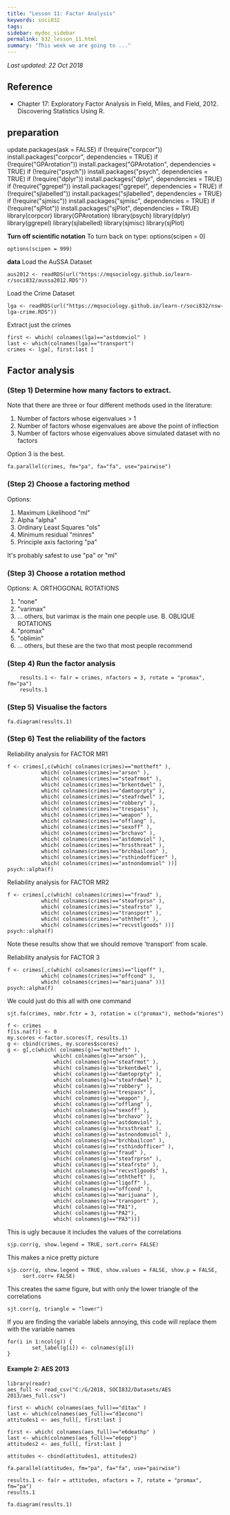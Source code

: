 ```yaml
---
title: "Lesson 11: Factor Analysis"
keywords: soci832
tags: 
sidebar: mydoc_sidebar
permalink: 832_lesson_11.html
summary: "This week we are going to ..."
---
```


*Last updated: 22 Oct 2018*

## Reference

* Chapter 17: Exploratory Factor Analysis in Field, Miles, and Field, 2012. Discovering Statistics Using R.
 

## preparation

update.packages(ask = FALSE)
if (!require("corpcor")) install.packages("corpcor", dependencies = TRUE)
if (!require("GPArotation")) install.packages("GPArotation", dependencies = TRUE)
if (!require("psych")) install.packages("psych", dependencies = TRUE)
if (!require("dplyr")) install.packages("dplyr", dependencies = TRUE)
if (!require("ggrepel")) install.packages("ggrepel", dependencies = TRUE)
if (!require("sjlabelled")) install.packages("sjlabelled", dependencies = TRUE)
if (!require("sjmisc")) install.packages("sjmisc", dependencies = TRUE)
if (!require("sjPlot")) install.packages("sjPlot", dependencies = TRUE)
library(corpcor)
library(GPArotation) 
library(psych)
library(dplyr)
library(ggrepel)
library(sjlabelled)
library(sjmisc) 
library(sjPlot)

**Turn off scientific notation**
To turn back on type: options(scipen = 0)

	options(scipen = 999)

**data**
Load the AuSSA Dataset

	aus2012 <- readRDS(url("https://mqsociology.github.io/learn-r/soci832/aussa2012.RDS"))

Load the Crime Dataset

	lga <- readRDS(url("https://mqsociology.github.io/learn-r/soci832/nsw-lga-crime.RDS"))

Extract just the crimes

	first <- which( colnames(lga)=="astdomviol" )
	last <- which(colnames(lga)=="transport")
	crimes <- lga[, first:last ]

## Factor analysis

### (Step 1) Determine how many factors to extract.

Note that there are three or four different methods used in the literature:
 1. Number of factors whose eigenvalues > 1
 2. Number of factors whose eigenvalues are above the point of inflection
 3. Number of factors whose eigenvalues above simulated dataset with no factors

Option 3 is the best.

	fa.parallel(crimes, fm="pa", fa="fa", use="pairwise")

### (Step 2) Choose a factoring method

Options:
 1. Maximum Likelihood "ml"
 2. Alpha "alpha"
 3. Ordinary Least Squares "ols"
 4. Minimum residual "minres"
 5. Principle axis factoring "pa"

 It's probably safest to use "pa" or "ml"

### (Step 3) Choose a rotation method
Options: 
A. ORTHOGONAL ROTATIONS
 1. "none"
 2. "varimax"
 3. ... others, but varimax is the main one people use.
B. OBLIQUE ROTATIONS
 1. "promax"
 2. "oblimin"
 3. ... others, but these are the two that most people recommend


### (Step 4) Run the factor analysis

		results.1 <- fa(r = crimes, nfactors = 3, rotate = "promax", fm="pa")
		results.1

### (Step 5) Visualise the factors

	fa.diagram(results.1)

### (Step 6) Test the reliability of the factors

Reliability analysis for FACTOR MR1

	f <- crimes[,c(which( colnames(crimes)=="mottheft" ),
               which( colnames(crimes)=="arson" ),
               which( colnames(crimes)=="steafrmot" ),
               which( colnames(crimes)=="brkentdwel" ),
               which( colnames(crimes)=="damtoprpty" ),
               which( colnames(crimes)=="steafrdwel" ), 
               which( colnames(crimes)=="robbery" ),
               which( colnames(crimes)=="trespass" ),
               which( colnames(crimes)=="weapon" ),
               which( colnames(crimes)=="offlang" ),
               which( colnames(crimes)=="sexoff" ),
               which( colnames(crimes)=="brchavo" ),
               which( colnames(crimes)=="astdomviol" ),
               which( colnames(crimes)=="hrssthreat" ),
               which( colnames(crimes)=="brchbailcon" ),
               which( colnames(crimes)=="rsthindofficer" ),
               which( colnames(crimes)=="astnondomviol" ))]
	psych::alpha(f)

Reliability analysis for FACTOR MR2

	f <- crimes[,c(which( colnames(crimes)=="fraud" ),
               which( colnames(crimes)=="steafrprsn" ),
               which( colnames(crimes)=="steafrsto" ),
               which( colnames(crimes)=="transport" ),
               which( colnames(crimes)=="oththeft" ),
               which( colnames(crimes)=="recvstlgoods" ))]
	psych::alpha(f)

Note these results show that we should remove 'transport' from scale.

Reliability analysis for FACTOR 3

	f <- crimes[,c(which( colnames(crimes)=="liqoff" ),
               which( colnames(crimes)=="offcond" ),
               which( colnames(crimes)=="marijuana" ))]
	psych::alpha(f)

We could just do this all with one command

	sjt.fa(crimes, nmbr.fctr = 3, rotation = c("promax"), method="minres")

	f <- crimes
	f[is.na(f)] <- 0
	my.scores <-factor.scores(f, results.1)
	g <- cbind(crimes, my.scores$scores)
	g <- g[,c(which( colnames(g)=="mottheft" ),
	               which( colnames(g)=="arson" ),
	               which( colnames(g)=="steafrmot" ),
	               which( colnames(g)=="brkentdwel" ),
	               which( colnames(g)=="damtoprpty" ),
	               which( colnames(g)=="steafrdwel" ), 
	               which( colnames(g)=="robbery" ),
	               which( colnames(g)=="trespass" ),
	               which( colnames(g)=="weapon" ),
	               which( colnames(g)=="offlang" ),
	               which( colnames(g)=="sexoff" ),
	               which( colnames(g)=="brchavo" ),
	               which( colnames(g)=="astdomviol" ),
	               which( colnames(g)=="hrssthreat" ),
	               which( colnames(g)=="astnondomviol" ),
	               which( colnames(g)=="brchbailcon" ),
	               which( colnames(g)=="rsthindofficer" ),
	               which( colnames(g)=="fraud" ),
	               which( colnames(g)=="steafrprsn" ),
	               which( colnames(g)=="steafrsto" ),
	               which( colnames(g)=="recvstlgoods" ),
	               which( colnames(g)=="oththeft" ),
	               which( colnames(g)=="liqoff" ),
	               which( colnames(g)=="offcond" ),
	               which( colnames(g)=="marijuana" ),
	               which( colnames(g)=="transport" ),
	               which( colnames(g)=="PA1"),
	               which( colnames(g)=="PA2"),
	               which( colnames(g)=="PA3"))]

This is ugly because it includes the values of the correlations

	sjp.corr(g, show.legend = TRUE, sort.corr= FALSE)

This makes a nice pretty picture

	sjp.corr(g, show.legend = TRUE, show.values = FALSE, show.p = FALSE,
         sort.corr= FALSE)

This creates the same figure, but with only the lower triangle of the correlations

	sjt.corr(g, triangle = "lower")

If you are finding the variable labels annoying, this code will replace them with the variable names

	for(i in 1:ncol(g)) {
	  		set_label(g[i]) <- colnames(g[i])
	}

#### Example 2: AES 2013

	library(readr)
	aes_full <- read_csv("C:/G/2018, SOCI832/Datasets/AES 2013/aes_full.csv")

	first <- which( colnames(aes_full)=="d1tax" )
	last <- which(colnames(aes_full)=="d1econo")
	attitudes1 <- aes_full[, first:last ]

	first <- which( colnames(aes_full)=="e6deathp" )
	last <- which(colnames(aes_full)=="e6opp")
	attitudes2 <- aes_full[, first:last ]

	attitudes <- cbind(attitudes1, attitudes2)

	fa.parallel(attitudes, fm="pa", fa="fa", use="pairwise")

	results.1 <- fa(r = attitudes, nfactors = 7, rotate = "promax", fm="pa")
	results.1

	fa.diagram(results.1)


